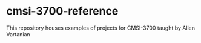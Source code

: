# cmsi-3700-reference

This repository houses examples of projects for CMSI-3700 taught by Allen Vartanian